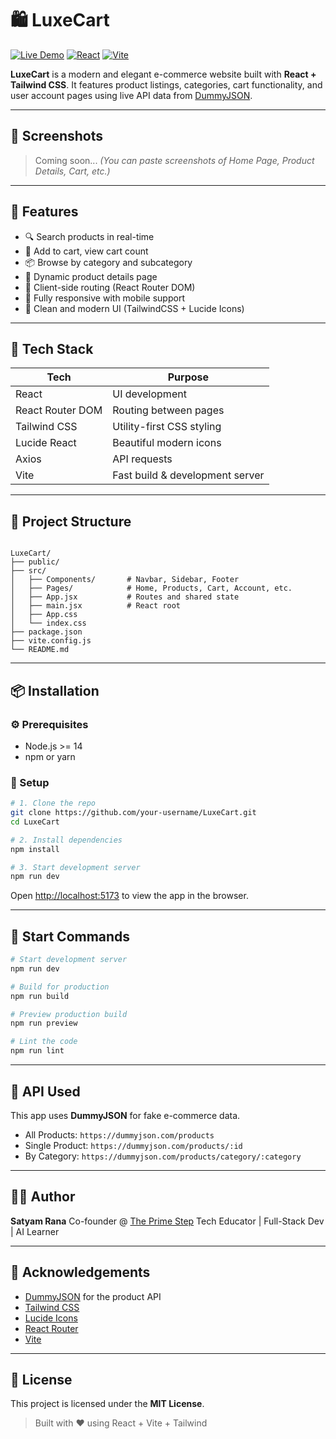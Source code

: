 # 🛍️ LuxeCart

[![Live Demo](https://img.shields.io/badge/Live-Demo-purple?style=flat-square&logo=vercel&logoColor=white)](https://your-live-url.com)
[![React](https://img.shields.io/badge/Built%20With-React-61DAFB?style=flat-square&logo=react&logoColor=black)](https://reactjs.org/)
[![Vite](https://img.shields.io/badge/Vite-Fast%20Bundler-blueviolet?style=flat-square&logo=vite&logoColor=yellow)](https://vitejs.dev)

**LuxeCart** is a modern and elegant e-commerce website built with **React + Tailwind CSS**. It features product listings, categories, cart functionality, and user account pages using live API data from [DummyJSON](https://dummyjson.com/products).

---

## 📸 Screenshots

> Coming soon...
> *(You can paste screenshots of Home Page, Product Details, Cart, etc.)*

---

## 🚀 Features

- 🔍 Search products in real-time
- 🛒 Add to cart, view cart count
- 📦 Browse by category and subcategory
- 💬 Dynamic product details page
- 🧭 Client-side routing (React Router DOM)
- 📱 Fully responsive with mobile support
- 🎨 Clean and modern UI (TailwindCSS + Lucide Icons)

---

## 🧩 Tech Stack

| Tech | Purpose |
|------|---------|
| React | UI development |
| React Router DOM | Routing between pages |
| Tailwind CSS | Utility-first CSS styling |
| Lucide React | Beautiful modern icons |
| Axios | API requests |
| Vite | Fast build & development server |

---

## 📁 Project Structure

```

LuxeCart/
├── public/
├── src/
│   ├── Components/       # Navbar, Sidebar, Footer
│   ├── Pages/            # Home, Products, Cart, Account, etc.
│   ├── App.jsx           # Routes and shared state
│   ├── main.jsx          # React root
│   ├── App.css
│   └── index.css
├── package.json
├── vite.config.js
└── README.md

````

---

## 📦 Installation

### ⚙️ Prerequisites

- Node.js >= 14
- npm or yarn

### 🔧 Setup

```bash
# 1. Clone the repo
git clone https://github.com/your-username/LuxeCart.git
cd LuxeCart

# 2. Install dependencies
npm install

# 3. Start development server
npm run dev
````

Open [http://localhost:5173](http://localhost:5173) to view the app in the browser.

---

## 🧪 Start Commands

```bash
# Start development server
npm run dev

# Build for production
npm run build

# Preview production build
npm run preview

# Lint the code
npm run lint
```

---

## 🔗 API Used

This app uses **DummyJSON** for fake e-commerce data.

* All Products: `https://dummyjson.com/products`
* Single Product: `https://dummyjson.com/products/:id`
* By Category: `https://dummyjson.com/products/category/:category`

---

## 👨‍💻 Author

**Satyam Rana**
Co-founder @ [The Prime Step](https://www.justdial.com/Indore/The-Prime-Step)
Tech Educator | Full-Stack Dev | AI Learner

---

## 🙌 Acknowledgements

* [DummyJSON](https://dummyjson.com) for the product API
* [Tailwind CSS](https://tailwindcss.com)
* [Lucide Icons](https://lucide.dev)
* [React Router](https://reactrouter.com/)
* [Vite](https://vitejs.dev)

---

## 📄 License

This project is licensed under the **MIT License**.

> Built with ❤️ using React + Vite + Tailwind
